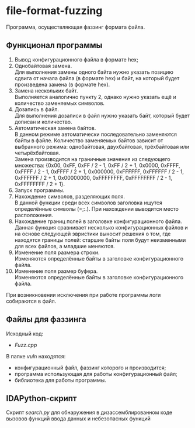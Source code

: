 # file-format-fuzzing
 Программа, осуществляющая фаззинг формата файла.
 
 ## Функционал программы
1) Вывод конфигурационного файла в формате hex;
2) Однобайтовая замена.<br/>
Для выполнения замены одного байта нужно указать позицию сдвига от начала файла (в формате hex) и байт, на который будет произведена замена (в формате hex).
3) Замена нескольких байт.<br/>
Выполняется аналогично пункту 2, однако нужно указать ещё и количество заменяемых символов.
4) Дозапись в файл.<br/>
Для выполнения дозаписи в файл нужно указать байт, который будет дописан и количество.
5) Автоматическая замена байтов.<br/>
В данном режиме автоматически последовательно заменяются байты в файле. Количество заменяемых байтов зависит от выбранного режима: однобайтовая, двухбайтовая, трёхбайтовая или четырёхбайтовая.<br/>
Замена производится на граничные значения из следующего множества: {0x00, 0xFF, 0xFF / 2 - 1, 0xFF / 2 + 1, 0x0000, 0xFFFF, 0xFFFF / 2 - 1, 0xFFFF / 2 + 1, 0x000000, 0xFFFFFF, 0xFFFFFF / 2 - 1, 0xFFFFFF / 2 + 1, 0x00000000, 0xFFFFFFFF, 0xFFFFFFFF / 2 - 1, 0xFFFFFFFF / 2 + 1}.
6) Запуск программы.
7) Нахождение символов, разделяющих поля.<br/>
В данной функции среди всех символов заголовка ищутся определённые символы (=;:.). При нахождении выводится место расположения.
8) Нахождение границ полей в заголовке конфигурационного файла.<br/>
Данная функция сравнивает несколько конфигурационных файлов и на основе следующей эвристики выносит решения о том, где находятся границы полей: старшие байты поля будут неизменными для всех файлов, а младшие меняются.
9) Изменение поля размера строки.<br/>
Изменяются определённые байты в заголовке конфигурационного файла.
10) Изменение поля размер буфера.<br/>
Изменяются определённые байты в заголовке конфигурационного файла.


При возникновении исключения при работе программы логи собираются в файл. 

## Файлы для фаззинга
Исходный код:
- *Fuzz.cpp*

В папке *vuln* находятся:
- конфигурационный файл, фаззинг которого и производится;
- программа использующая для работы конфигурационный файл;
- библиотека для работы программы.

## IDAPython-скрипт
Скрипт *search.py* для обнаружения в дизассемблированном коде вызовов функций ввода данных и небезопасных функций
